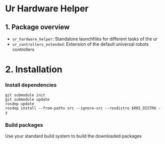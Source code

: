 # Ur Hardware Helper
## 1. Package overview
* `ur_hardware_helper`: Standalone launchfiles for different tasks of the ur
* `ur_controllers_extended`: Extension of the default universal robots controllers

# 2. Installation
### Install dependencies
```
git submodule init
git submodule update
rosdep update
rosdep install --from-paths src --ignore-src --rosdistro $ROS_DISTRO -y
```
### Build packages
Use your standard build system to build the downloaded packages
